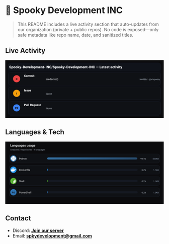 # 👻 Spooky Development INC

> This README includes a live activity section that auto-updates from our organization (private + public repos). No code is exposed—only safe metadata like repo name, date, and sanitized titles.

## Live Activity
![Repo Snapshot](./assets/repo-snapshot.svg?v=1ab1acbb87)

## Languages & Tech
![Languages Usage](./assets/languages.svg?v=5dd311a12e)

## Contact
- Discord: **[Join our server](https://discord.gg/XYspZgEEJb)**
- Email: **spkydevelopment@gmail.com**
